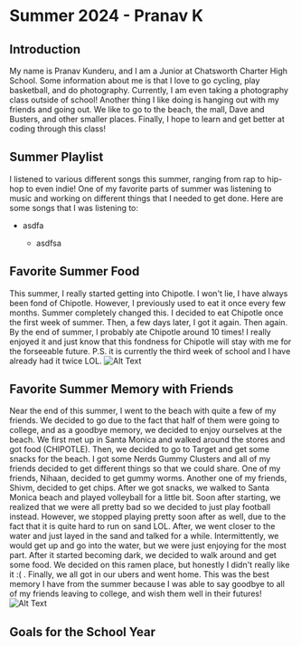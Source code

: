 # Summer 2024 - Pranav K

## Introduction
My name is Pranav Kunderu, and I am a Junior at Chatsworth Charter High School. Some information about me is that I love to go cycling, play basketball, and do photography. Currently, I am even taking a photography class outside of school! Another thing I like doing is hanging out with my friends and going out. We like to go to the beach, the mall, Dave and Busters, and other smaller places. Finally, I hope to learn and get better at coding through this class!

## Summer Playlist
I listened to various different songs this summer, ranging from rap to hip-hop to even indie! One of my favorite parts of summer was listening to music and working on different things that I needed to get done. Here are some songs that I was listening to:

* asdfa
  
  * asdfsa

## Favorite Summer Food
This summer, I really started getting into Chipotle. I won't lie, I have always been fond of Chipotle. However, I previously used to eat it once every few months. Summer completely changed this. I decided to eat Chipotle once the first week of summer. Then, a few days later, I got it again. Then again. By the end of summer, I probably ate Chipotle around 10 times! I really enjoyed it and just know that this fondness for Chipotle will stay with me for the forseeable future. P.S. it is currently the third week of school and I have already had it twice LOL.
![Alt Text](https://img.ctykit.com/cdn/ca-dtla/images/tr:w-1800/chipotle.jpg)

## Favorite Summer Memory with Friends
Near the end of this summer, I went to the beach with quite a few of my friends. We decided to go due to the fact that half of them were going to college, and as a goodbye memory, we decided to enjoy ourselves at the beach. We first met up in Santa Monica and walked around the stores and got food (CHIPOTLE). Then, we decided to go to Target and get some snacks for the beach. I got some Nerds Gummy Clusters and all of my friends decided to get different things so that we could share. One of my friends, Nihaan, decided to get gummy worms. Another one of my friends, Shivm, decided to get chips. After we got snacks, we walked to Santa Monica beach and played volleyball for a little bit. Soon after starting, we realized that we were all pretty bad so we decided to just play football instead. However, we stopped playing pretty soon after as well, due to the fact that it is quite hard to run on sand LOL. After, we went closer to the water and just layed in the sand and talked for a while. Intermittently, we would get up and go into the water, but we were just enjoying for the most part. After it started becoming dark, we decided to walk around and get some food. We decided on this ramen place, but honestly I didn't really like it :( . Finally, we all got in our ubers and went home. This was the best memory I have from the summer because I was able to say goodbye to all of my friends leaving to college, and wish them well in their futures!
![Alt Text](https://drupal8-prod.visitcalifornia.com/sites/drupal8-prod.visitcalifornia.com/files/styles/fluid_1920/public/2021-03/VC-Santa-Monica-Pier-CR-Advanced-Rights-1280x640.jpg.webp?itok=LceVcnAN)

## Goals for the School Year
